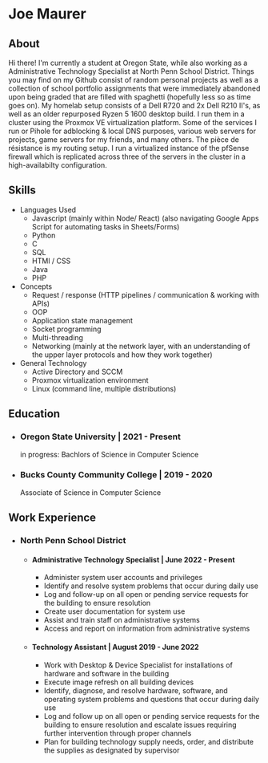 # Joe Maurer
## About
  Hi there! I'm currently a student at Oregon State, while also working as a Administrative Technology Specialist at North Penn School District. Things you may find on my Github consist of random personal projects as well as a collection of school portfolio assignments that were immediately abandoned upon being graded that are filled with spaghetti (hopefully less so as time goes on). 
  My homelab setup consists of a Dell R720 and 2x Dell R210 II's, as well as an older repurposed Ryzen 5 1600 desktop build. I run them in a cluster using the Proxmox VE virtualization platform. Some of the services I run or Pihole for adblocking & local DNS purposes, various web servers for projects, game servers for my friends, and many others. The pièce de résistance is my routing setup. I run a virtualized instance of the pfSense firewall which is replicated across three of the servers in the cluster in a high-availabilty configuration. 
  
## Skills
  * Languages Used
    * Javascript (mainly within Node/ React) (also navigating Google Apps Script for automating tasks in Sheets/Forms)
    * Python
    * C
    * SQL
    * HTMl / CSS
    * Java
    * PHP
  * Concepts
    * Request / response (HTTP pipelines / communication & working with APIs)
    * OOP
    * Application state management
    * Socket programming
    * Multi-threading
    * Networking (mainly at the network layer, with an understanding of the upper layer protocols and how they work together)  
  * General Technology
    * Active Directory and SCCM
    * Proxmox virtualization environment
    * Linux (command line, multiple distributions)

## Education

* ### Oregon State University | 2021 - Present
  in progress: Bachlors of Science in Computer Science
  
* ### Bucks County Community College | 2019 - 2020
  Associate of Science in Computer Science

## Work Experience

* ### North Penn School District
  * #### Administrative Technology Specialist | June 2022 - Present
    * Administer system user accounts and privileges
    * Identify and resolve system problems that occur during daily use
    * Log and follow-up on all open or pending service requests for the building to ensure resolution
    * Create user documentation for system use
    * Assist and train staff on administrative systems
    * Access and report on information from administrative systems
  * #### Technology Assistant | August 2019 - June 2022
    * Work with Desktop & Device Specialist for installations of hardware and software in the building
    * Execute image refresh on all building devices
    * Identify, diagnose, and resolve hardware, software, and operating system problems and questions that occur during daily use
    * Log and follow up on all open or pending service requests for the building to ensure resolution and escalate issues requiring further intervention through proper channels
    * Plan for building technology supply needs, order, and distribute the supplies as designated by supervisor
